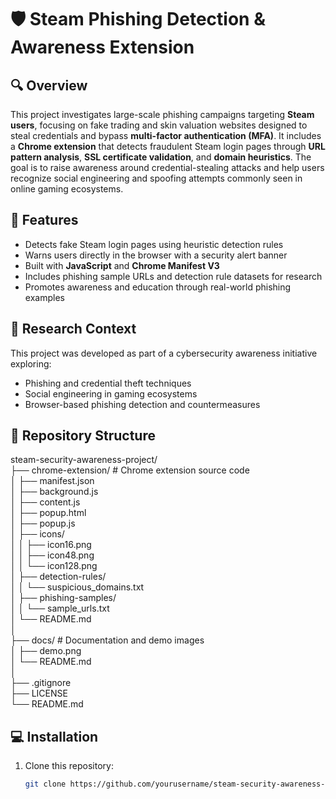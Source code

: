 # 🛡️ Steam Phishing Detection & Awareness Extension

## 🔍 Overview
This project investigates large-scale phishing campaigns targeting **Steam users**, focusing on fake trading and skin valuation websites designed to steal credentials and bypass **multi-factor authentication (MFA)**. It includes a **Chrome extension** that detects fraudulent Steam login pages through **URL pattern analysis**, **SSL certificate validation**, and **domain heuristics**. The goal is to raise awareness around credential-stealing attacks and help users recognize social engineering and spoofing attempts commonly seen in online gaming ecosystems.

## 🚀 Features
- Detects fake Steam login pages using heuristic detection rules  
- Warns users directly in the browser with a security alert banner  
- Built with **JavaScript** and **Chrome Manifest V3**  
- Includes phishing sample URLs and detection rule datasets for research  
- Promotes awareness and education through real-world phishing examples  

## 🧠 Research Context
This project was developed as part of a cybersecurity awareness initiative exploring:  
- Phishing and credential theft techniques  
- Social engineering in gaming ecosystems  
- Browser-based phishing detection and countermeasures  

## 🧩 Repository Structure
steam-security-awareness-project/  
├── chrome-extension/      # Chrome extension source code  
│   ├── manifest.json  
│   ├── background.js  
│   ├── content.js  
│   ├── popup.html  
│   ├── popup.js  
│   ├── icons/  
│   │   ├── icon16.png  
│   │   ├── icon48.png  
│   │   └── icon128.png  
│   ├── detection-rules/  
│   │   └── suspicious_domains.txt  
│   ├── phishing-samples/  
│   │   └── sample_urls.txt  
│   └── README.md  
│  
├── docs/                  # Documentation and demo images  
│   ├── demo.png  
│   └── README.md  
│  
├── .gitignore  
├── LICENSE  
└── README.md  

## 💻 Installation
1. Clone this repository:  
   ```bash
   git clone https://github.com/yourusername/steam-security-awareness-project.git
